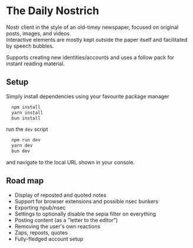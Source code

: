 # The Daily Nostrich

Nostr client in the style of an old-timey newspaper, 
focused on original posts, images, and videos.  
Interactive elements are mostly kept outside the paper itself and facilitated by speech bubbles.

Supports creating new identities/accounts and uses a follow pack for instant reading material. 

## Setup

Simply install dependencies using your favourite package manager
```bash
  npm install
  yarn install
  bun install
```

run the `dev` script

```bash
  npm run dev
  yarn dev
  bun dev
```

and navigate to the local URL shown in your console. 

## Road map
- Display of reposted and quoted notes
- Support for browser extensions and possible nsec bunkers
- Exporting npub/nsec
- Settings to optionally disable the sepia filter on everything
- Posting content (as a "letter to the editor")
- Removing the user's own reactions
- Zaps, reposts, quotes
- Fully-fledged account setup
